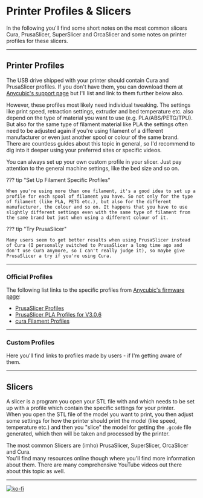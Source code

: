 <link rel=”manifest” href=”docs/manifest.webmanifest”>


# Printer Profiles & Slicers

In the following you'll find some short notes on the most common slicers Cura, PrusaSlicer, SuperSlicer and OrcaSlicer and some notes on printer profiles for these slicers.  

---

## Printer Profiles

The USB drive shipped with your printer should contain Cura and PrusaSlicer profiles. If you don't have them, you can download them at [Anycubic's support page](https://www.anycubic.com/pages/firmware-software) but I'll list and link to them further below also.  

However, these profiles most likely need individual tweaking. The settings like print speed, retraction settings, extruder and bed temperature etc. also depend on the type of material you want to use (e.g. PLA/ABS/PETG/TPU). But also for the same type of filament material like PLA the settings often need to be adjusted again if you're using filament of a different manufacturer or even just another spool or colour of the same brand.  
There are countless guides about this topic in general, so I'd recommend to dig into it deeper using your preferred sites or specific videos.   

You can always set up your own custom profile in your slicer. Just pay attention to the general machine settings, like the bed size and so on.  
  
??? tip "Set Up Filament Specific Profiles"

    When you're using more than one filament, it's a good idea to set up a profile for each spool of filament you have. So not only for the type of filament (like PLA, PETG etc.), but also for the different manufacturer, the colour and so on. It happens that you have to use slightly different settings even with the same type of filament from the same brand but just when using a different colour of it.   

??? tip "Try PrusaSlicer"  

    Many users seem to get better results when using PrusaSlicer instead of Cura (I personally switched to PrusaSlicer a long time ago and don't use Cura anymore, so I can't really judge it), so maybe give PrusaSlicer a try if you're using Cura.  

  
---

### Official Profiles

The following list links to the specific profiles from [Anycubic's firmware page](https://www.anycubic.com/pages/firmware-software): 
 
 - [PrusaSlicer Profiles](https://drive.google.com/file/d/1xRKTQGgymFw3FAtVjINtNMWzweHxCR1M/view?usp=drive_link)
 - [PrusaSlicer PLA Profiles for V3.0.6](https://drive.google.com/file/d/1ZNOGmGPSo8SZ9BioIqVIY0JSXSWmNQUE/view?usp=drive_link)  
 - [cura Filament Profiles](https://drive.google.com/file/d/170L5J1IZMJ6ZVOkNt4dI0MkcvKeBq_f2/view?usp=drive_link)  

    
---

### Custom Profiles  

Here you'll find links to profiles made by users - if I'm getting aware of them.  

---

## Slicers  
<!--
In the following you'll find some short notes on the most common Slicers, which (imho) are PrusaSlicer, SuperSlicer, OrcaSlicer and Cura.   
I won't go over [Ancubic's slicer](https://www.anycubic.com/pages/anycubic-slicer) at this point though as it's based on PrusaSlicer.  
-->

A slicer is a program you open your STL file with and which needs to be set up with a profile which contain the specific settings for your printer.  
When you open the STL file of the model you want to print, you then adjust some settings for how the printer should print the model (like speed, temperature etc.) and then you "slice" the model for getting the `.gcode` file generated, which then will be taken and processed by the printer.   

The most common Slicers are (imho) PrusaSlicer, SuperSlicer, OrcaSlicer and Cura.  
You'll find many resources online though where you'll find more information about them. There are many comprehensive YouTube videos out there about this topic as well.  

<!--
---
 
### PrusaSlicer, SuperSlicer, OrcaSlicer 
PrusaSlicer (initially based on "Slic3r") and it derivates like SuperSlicer and OrcaSlicer are my personal favourites after using Cura for some time.  

If you need it, you can find [Anycubic's PrusaSlicer Usage Instructions V1.1 here](https://cdn.shopify.com/s/files/1/0245/5519/2380/files/PrusaSlicer_Usage_Instructions_V1.1_EN.pdf?v=1685695259).

Of course all slicers have many functionalities to finetune and control the output - you can even choose between different patterns for the top layer finish. They're all pretty identical overall, yet they differ in certain functions. One of them being worth mentioned is a *handy set of calibration tools that comes with SuperSlicer and OrcaSlicer*. This function actually guides you step by step through the calibration process and allows you to generate calibration models like temperature or retraction towers with individual settings by just a few clicks.  

Make sure to enable the optional "Arachne Engine" (Print Settings -> Perimeters) as it improves the quality of the printed parts. 

---

### Cura  
Cura is probably the most commonly known slicer.  
If you check support page of Anycubic or if you have a look at the content of the microSD card that was shipped with the printer, you'll probably find an *outdated* version of Cura and some printer profiles for it. 
-->

---

[![ko-fi](https://ko-fi.com/img/githubbutton_sm.svg)](https://ko-fi.com/U6U5NPB51)  

